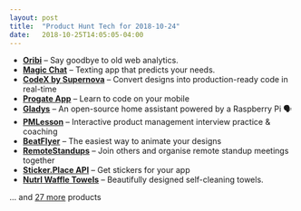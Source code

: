```yaml
---
layout: post
title:  "Product Hunt Tech for 2018-10-24"
date:   2018-10-25T14:05:05-04:00
---
```


* **[Oribi](https://www.producthunt.com/posts/oribi-2?utm_campaign=producthunt-api&utm_medium=api&utm_source=Application%3A+Daily+Digest+RSS+%28ID%3A+3202%29)** – Say goodbye to old web analytics.
* **[Magic Chat](https://www.producthunt.com/posts/magic-chat?utm_campaign=producthunt-api&utm_medium=api&utm_source=Application%3A+Daily+Digest+RSS+%28ID%3A+3202%29)** – Texting app that predicts your needs.
* **[CodeX by Supernova](https://www.producthunt.com/posts/codex-by-supernova?utm_campaign=producthunt-api&utm_medium=api&utm_source=Application%3A+Daily+Digest+RSS+%28ID%3A+3202%29)** – Convert designs into production-ready code in real-time
* **[Progate App](https://www.producthunt.com/posts/progate-app?utm_campaign=producthunt-api&utm_medium=api&utm_source=Application%3A+Daily+Digest+RSS+%28ID%3A+3202%29)** – Learn to code on your mobile
* **[Gladys](https://www.producthunt.com/posts/gladys?utm_campaign=producthunt-api&utm_medium=api&utm_source=Application%3A+Daily+Digest+RSS+%28ID%3A+3202%29)** – An open-source home assistant powered by a Raspberry Pi 🗣️
* **[PMLesson](https://www.producthunt.com/posts/pmlesson?utm_campaign=producthunt-api&utm_medium=api&utm_source=Application%3A+Daily+Digest+RSS+%28ID%3A+3202%29)** – Interactive product management interview practice & coaching
* **[BeatFlyer](https://www.producthunt.com/posts/beatflyer?utm_campaign=producthunt-api&utm_medium=api&utm_source=Application%3A+Daily+Digest+RSS+%28ID%3A+3202%29)** – The easiest way to animate your designs
* **[RemoteStandups](https://www.producthunt.com/posts/remotestandups-1?utm_campaign=producthunt-api&utm_medium=api&utm_source=Application%3A+Daily+Digest+RSS+%28ID%3A+3202%29)** – Join others and organise remote standup meetings together
* **[Sticker.Place API](https://www.producthunt.com/posts/sticker-place-api?utm_campaign=producthunt-api&utm_medium=api&utm_source=Application%3A+Daily+Digest+RSS+%28ID%3A+3202%29)** – Get stickers for your app
* **[Nutrl Waffle Towels](https://www.producthunt.com/posts/nutrl-waffle-towels?utm_campaign=producthunt-api&utm_medium=api&utm_source=Application%3A+Daily+Digest+RSS+%28ID%3A+3202%29)** – Beautifully designed self-cleaning towels.

… and [27 more](https://www.producthunt.com/tech) products